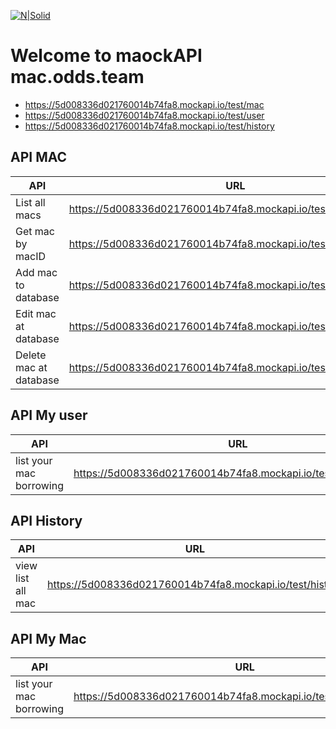 [![N|Solid](https://firebasestorage.googleapis.com/v0/b/macinodds-test.appspot.com/o/mac_odds_logo_color__1562840550_29998.png?alt=media&token=8814da4f-39a9-4ce7-8328-5879f783abc8)](https://nodesource.com/products/nsolid)


#
#
# Welcome to maockAPI mac.odds.team

  - https://5d008336d021760014b74fa8.mockapi.io/test/mac
  - https://5d008336d021760014b74fa8.mockapi.io/test/user
  - https://5d008336d021760014b74fa8.mockapi.io/test/history




## API MAC
| API | URL |method|header|
| ------ | ------ | ------ | ------ | 
| List all macs | https://5d008336d021760014b74fa8.mockapi.io/test/macs |GET|bearer|
| Get mac by macID | https://5d008336d021760014b74fa8.mockapi.io/test/macs/(:macID) |GET|bearer|
| Add mac to database  | https://5d008336d021760014b74fa8.mockapi.io/test/macs |POST|bearer|
| Edit mac at database  | https://5d008336d021760014b74fa8.mockapi.io/test/macs/(:macID)  |PUT|bearer|
| Delete mac at database  | https://5d008336d021760014b74fa8.mockapi.io/test/macs/(:macID)  |DELETE|bearer|



## API My user
| API | URL |method|header|
| ------ | ------ | ------ | ------ | 
| list your mac borrowing | https://5d008336d021760014b74fa8.mockapi.io/test/user/(:userID) |GET|bearer|


## API History
| API | URL |method|header|
| ------ | ------ | ------ | ------ | 
| view list all mac | https://5d008336d021760014b74fa8.mockapi.io/test/history |GET|bearer|


## API My Mac
| API | URL |method|header|
| ------ | ------ | ------ | ------ | 
| list your mac borrowing | https://5d008336d021760014b74fa8.mockapi.io/test/myMac/(:userID) |GET|bearer|


